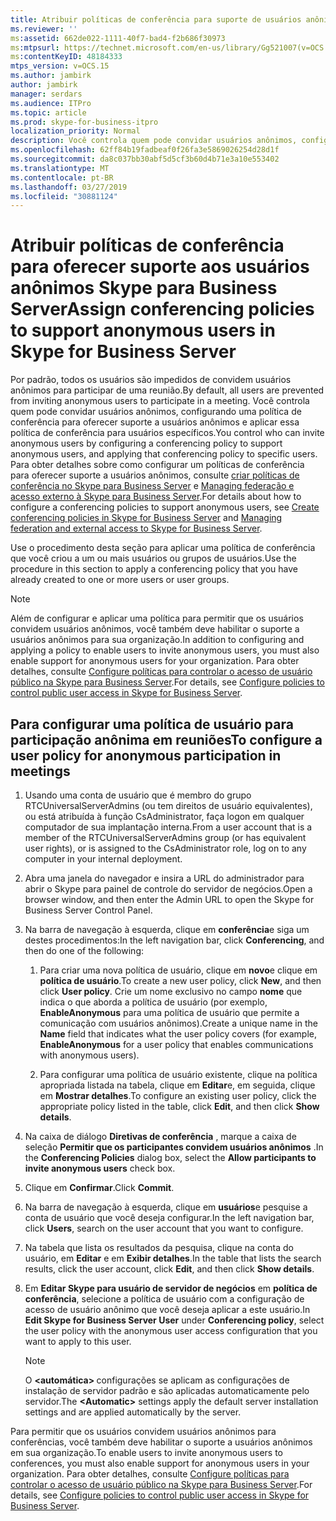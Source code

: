 ```yaml
---
title: Atribuir políticas de conferência para suporte de usuários anônimos
ms.reviewer: ''
ms:assetid: 662de022-1111-40f7-bad4-f2b686f30973
ms:mtpsurl: https://technet.microsoft.com/en-us/library/Gg521007(v=OCS.15)
ms:contentKeyID: 48184333
mtps_version: v=OCS.15
ms.author: jambirk
author: jambirk
manager: serdars
ms.audience: ITPro
ms.topic: article
ms.prod: skype-for-business-itpro
localization_priority: Normal
description: Você controla quem pode convidar usuários anônimos, configurando uma política de conferência para oferecer suporte a usuários anônimos e aplicar essa política de conferência para usuários específicos.
ms.openlocfilehash: 62ff84b19fadbeaf0f26fa3e5869026254d28d1f
ms.sourcegitcommit: da8c037bb30abf5d5cf3b60d4b71e3a10e553402
ms.translationtype: MT
ms.contentlocale: pt-BR
ms.lasthandoff: 03/27/2019
ms.locfileid: "30881124"
---
```

# <a name="assign-conferencing-policies-to-support-anonymous-users-in-skype-for-business-server"></a><span data-ttu-id="2db01-103">Atribuir políticas de conferência para oferecer suporte aos usuários anônimos Skype para Business Server</span><span class="sxs-lookup"><span data-stu-id="2db01-103">Assign conferencing policies to support anonymous users in Skype for Business Server</span></span> 


<span data-ttu-id="2db01-104">Por padrão, todos os usuários são impedidos de convidem usuários anônimos para participar de uma reunião.</span><span class="sxs-lookup"><span data-stu-id="2db01-104">By default, all users are prevented from inviting anonymous users to participate in a meeting.</span></span> <span data-ttu-id="2db01-105">Você controla quem pode convidar usuários anônimos, configurando uma política de conferência para oferecer suporte a usuários anônimos e aplicar essa política de conferência para usuários específicos.</span><span class="sxs-lookup"><span data-stu-id="2db01-105">You control who can invite anonymous users by configuring a conferencing policy to support anonymous users, and applying that conferencing policy to specific users.</span></span> <span data-ttu-id="2db01-106">Para obter detalhes sobre como configurar um políticas de conferência para oferecer suporte a usuários anônimos, consulte [criar políticas de conferência no Skype para Business Server](../../conferencing/create-policies.md) e [Managing federação e acesso externo à Skype para Business Server](../managing-federation-and-external-access.md).</span><span class="sxs-lookup"><span data-stu-id="2db01-106">For details about how to configure a conferencing policies to support anonymous users, see [Create conferencing policies in Skype for Business Server](../../conferencing/create-policies.md) and [Managing federation and external access to Skype for Business Server](../managing-federation-and-external-access.md).</span></span>

<span data-ttu-id="2db01-107">Use o procedimento desta seção para aplicar uma política de conferência que você criou a um ou mais usuários ou grupos de usuários.</span><span class="sxs-lookup"><span data-stu-id="2db01-107">Use the procedure in this section to apply a conferencing policy that you have already created to one or more users or user groups.</span></span>

> [!NOTE]  
> <span data-ttu-id="2db01-108">Além de configurar e aplicar uma política para permitir que os usuários convidem usuários anônimos, você também deve habilitar o suporte a usuários anônimos para sua organização.</span><span class="sxs-lookup"><span data-stu-id="2db01-108">In addition to configuring and applying a policy to enable users to invite anonymous users, you must also enable support for anonymous users for your organization.</span></span> <span data-ttu-id="2db01-109">Para obter detalhes, consulte [Configure políticas para controlar o acesso de usuário público na Skype para Business Server](../external-access-policies/configure-policies-to-control-public-user-access.md).</span><span class="sxs-lookup"><span data-stu-id="2db01-109">For details, see [Configure policies to control public user access in Skype for Business Server](../external-access-policies/configure-policies-to-control-public-user-access.md).</span></span>


## <a name="to-configure-a-user-policy-for-anonymous-participation-in-meetings"></a><span data-ttu-id="2db01-110">Para configurar uma política de usuário para participação anônima em reuniões</span><span class="sxs-lookup"><span data-stu-id="2db01-110">To configure a user policy for anonymous participation in meetings</span></span>

1.  <span data-ttu-id="2db01-111">Usando uma conta de usuário que é membro do grupo RTCUniversalServerAdmins (ou tem direitos de usuário equivalentes), ou está atribuída à função CsAdministrator, faça logon em qualquer computador de sua implantação interna.</span><span class="sxs-lookup"><span data-stu-id="2db01-111">From a user account that is a member of the RTCUniversalServerAdmins group (or has equivalent user rights), or is assigned to the CsAdministrator role, log on to any computer in your internal deployment.</span></span>

2.  <span data-ttu-id="2db01-112">Abra uma janela do navegador e insira a URL do administrador para abrir o Skype para painel de controle do servidor de negócios.</span><span class="sxs-lookup"><span data-stu-id="2db01-112">Open a browser window, and then enter the Admin URL to open the Skype for Business Server Control Panel.</span></span> 

3.  <span data-ttu-id="2db01-113">Na barra de navegação à esquerda, clique em **conferência**e siga um destes procedimentos:</span><span class="sxs-lookup"><span data-stu-id="2db01-113">In the left navigation bar, click **Conferencing**, and then do one of the following:</span></span>
    
    1.  <span data-ttu-id="2db01-114">Para criar uma nova política de usuário, clique em **novo**e clique em **política de usuário**.</span><span class="sxs-lookup"><span data-stu-id="2db01-114">To create a new user policy, click **New**, and then click **User policy**.</span></span> <span data-ttu-id="2db01-115">Crie um nome exclusivo no campo **nome** que indica o que aborda a política de usuário (por exemplo, **EnableAnonymous** para uma política de usuário que permite a comunicação com usuários anônimos).</span><span class="sxs-lookup"><span data-stu-id="2db01-115">Create a unique name in the **Name** field that indicates what the user policy covers (for example, **EnableAnonymous** for a user policy that enables communications with anonymous users).</span></span>
    
    2.  <span data-ttu-id="2db01-116">Para configurar uma política de usuário existente, clique na política apropriada listada na tabela, clique em **Editar**e, em seguida, clique em **Mostrar detalhes**.</span><span class="sxs-lookup"><span data-stu-id="2db01-116">To configure an existing user policy, click the appropriate policy listed in the table, click **Edit**, and then click **Show details**.</span></span>

4.  <span data-ttu-id="2db01-117">Na caixa de diálogo **Diretivas de conferência** , marque a caixa de seleção **Permitir que os participantes convidem usuários anônimos** .</span><span class="sxs-lookup"><span data-stu-id="2db01-117">In the **Conferencing Policies** dialog box, select the **Allow participants to invite anonymous users** check box.</span></span>

5.  <span data-ttu-id="2db01-118">Clique em **Confirmar**.</span><span class="sxs-lookup"><span data-stu-id="2db01-118">Click **Commit**.</span></span>

6.  <span data-ttu-id="2db01-119">Na barra de navegação à esquerda, clique em **usuários**e pesquise a conta de usuário que você deseja configurar.</span><span class="sxs-lookup"><span data-stu-id="2db01-119">In the left navigation bar, click **Users**, search on the user account that you want to configure.</span></span>

7.  <span data-ttu-id="2db01-120">Na tabela que lista os resultados da pesquisa, clique na conta do usuário, em **Editar** e em **Exibir detalhes**.</span><span class="sxs-lookup"><span data-stu-id="2db01-120">In the table that lists the search results, click the user account, click **Edit**, and then click **Show details**.</span></span>

8.  <span data-ttu-id="2db01-121">Em **Editar Skype para usuário de servidor de negócios** em **política de conferência**, selecione a política de usuário com a configuração de acesso de usuário anônimo que você deseja aplicar a este usuário.</span><span class="sxs-lookup"><span data-stu-id="2db01-121">In **Edit Skype for Business Server User** under **Conferencing policy**, select the user policy with the anonymous user access configuration that you want to apply to this user.</span></span>  

    > [!NOTE]  
    > <span data-ttu-id="2db01-122">O <STRONG> &lt;automática&gt; </STRONG> configurações se aplicam as configurações de instalação de servidor padrão e são aplicadas automaticamente pelo servidor.</span><span class="sxs-lookup"><span data-stu-id="2db01-122">The <STRONG>&lt;Automatic&gt;</STRONG> settings apply the default server installation settings and are applied automatically by the server.</span></span>


<span data-ttu-id="2db01-123">Para permitir que os usuários convidem usuários anônimos para conferências, você também deve habilitar o suporte a usuários anônimos em sua organização.</span><span class="sxs-lookup"><span data-stu-id="2db01-123">To enable users to invite anonymous users to conferences, you must also enable support for anonymous users in your organization.</span></span> <span data-ttu-id="2db01-124">Para obter detalhes, consulte [Configure políticas para controlar o acesso de usuário público na Skype para Business Server](../external-access-policies/configure-policies-to-control-public-user-access.md).</span><span class="sxs-lookup"><span data-stu-id="2db01-124">For details, see [Configure policies to control public user access in Skype for Business Server](../external-access-policies/configure-policies-to-control-public-user-access.md).</span></span>

